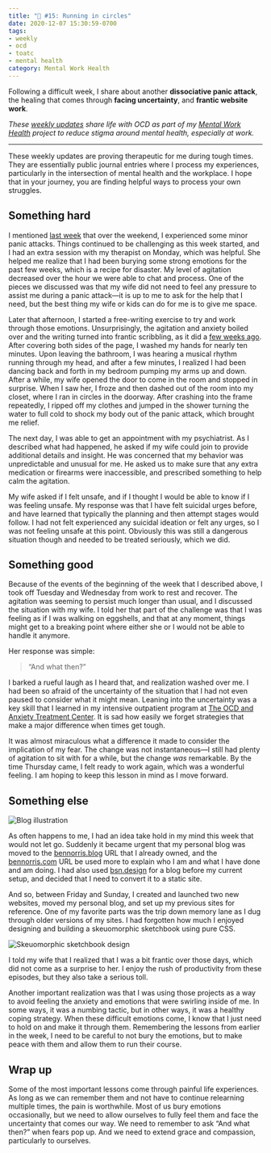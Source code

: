 ```yaml
---
title: "🧠 #15: Running in circles"
date: 2020-12-07 15:30:59-0700
tags:
- weekly
- ocd
- toatc
- mental health
category: Mental Work Health
---
```


Following a difficult week, I share about another **dissociative panic attack**, the healing that comes through **facing uncertainty**, and **frantic website work**.

_These [weekly updates](https://bennorris.com/tags/weekly-update/) share life with OCD as part of my [Mental Work Health](https://bennorris.com/mental-work-health) project to reduce stigma around mental health, especially at work._

***

These weekly updates are proving therapeutic for me during tough times. They are essentially public journal entries where I process my experiences, particularly in the intersection of mental health and the workplace. I hope that in your journey, you are finding helpful ways to process your own struggles.


## Something hard

I mentioned [last week](https://bennorris.com/2020/11/30/gratitude-and-panic) that over the weekend, I experienced some minor panic attacks. Things continued to be challenging as this week started, and I had an extra session with my therapist on Monday, which was helpful. She helped me realize that I had been burying some strong emotions for the past few weeks, which is a recipe for disaster. My level of agitation decreased over the hour we were able to chat and process. One of the pieces we discussed was that my wife did not need to feel any pressure to assist me during a panic attack—it is up to me to ask for the help that I need, but the best thing my wife or kids can do for me is to give me space.

Later that afternoon, I started a free-writing exercise to try and work through those emotions. Unsurprisingly, the agitation and anxiety boiled over and the writing turned into frantic scribbling, as it did a [few weeks ago](http://bennorris.com/2020/11/16/a-slight-breakdown). After covering both sides of the page, I washed my hands for nearly ten minutes. Upon leaving the bathroom, I was hearing a musical rhythm running through my head, and after a few minutes, I realized I had been dancing back and forth in my bedroom pumping my arms up and down. After a while, my wife opened the door to come in the room and stopped in surprise. When I saw her, I froze and then dashed out of the room into my closet, where I ran in circles in the doorway. After crashing into the frame repeatedly, I ripped off my clothes and jumped in the shower turning the water to full cold to shock my body out of the panic attack, which brought me relief.

The next day, I was able to get an appointment with my psychiatrist. As I described what had happened, he asked if my wife could join to provide additional details and insight. He was concerned that my behavior was unpredictable and unusual for me. He asked us to make sure that any extra medication or firearms were inaccessible, and prescribed something to help calm the agitation.

My wife asked if I felt unsafe, and if I thought I would be able to know if I was feeling unsafe. My response was that I have felt suicidal urges before, and have learned that typically the planning and then attempt stages would follow. I had not felt experienced any suicidal ideation or felt any urges, so I was not feeling unsafe at this point. Obviously this was still a dangerous situation though and needed to be treated seriously, which we did.


## Something good

Because of the events of the beginning of the week that I described above, I took off Tuesday and Wednesday from work to rest and recover. The agitation was seeming to persist much longer than usual, and I discussed the situation with my wife. I told her that part of the challenge was that I was feeling as if I was walking on eggshells, and that at any moment, things might get to a breaking point	where either she or I would not be able to handle it anymore.

Her response was simple:

> “And what then?”

I barked a rueful laugh as I heard that, and realization washed over me. I had been so afraid of the uncertainty of the situation that I had not even paused to consider what it might mean. Leaning into the uncertainty was a key skill that I learned in my intensive outpatient program at [The OCD and Anxiety Treatment Center](https://bennorris.com/tags/toatc/). It is sad how easily we forget strategies that make a major difference when times get tough.

It was almost miraculous what a difference it made to consider the implication of my fear. The change was not instantaneous—I still had plenty of agitation to sit with for a while, but the change *was* remarkable. By the time Thursday came, I felt ready to work again, which was a wonderful feeling. I am hoping to keep this lesson in mind as I move forward.


## Something else

![Blog illustration](https://media.bennorris.com/images/mentalworkhealth/uploads/2020/0e8c93d0ef.jpg)

As often happens to me, I had an idea take hold in my mind this week that would not let go. Suddenly it became urgent that my personal blog was moved to the [bennorris.blog](https://bennorris.blog) URL that I already owned, and the [bennorris.com](https://bennorris.com) URL be used more to explain who I am and what I have done and am doing. I had also used [bsn.design](https://bsn.design) for a blog before my current setup, and decided that I need to convert it to a static site.

And so, between Friday and Sunday, I created and launched two new websites, moved my personal blog, and set up my previous sites for reference. One of my favorite parts was the trip down memory lane as I dug through older versions of my sites. I had forgotten how much I enjoyed designing and building a skeuomorphic sketchbook using pure CSS.

![Skeuomorphic sketchbook design](https://bennorris.com/assets/images/sketchbook.jpeg)

I told my wife that I realized that I was a bit frantic over those days, which did not come as a surprise to her. I enjoy the rush of productivity from these episodes, but they also take a serious toll.

Another important realization was that I was using those projects as a way to avoid feeling the anxiety and emotions that were swirling inside of me. In some ways, it was a numbing tactic, but in other ways, it was a healthy coping strategy. When these difficult emotions come, I know that I just need to hold on and make it through them. Remembering the lessons from earlier in the week, I need to be careful to not bury the emotions, but to make peace with them and allow them to run their course.


## Wrap up

Some of the most important lessons come through painful life experiences. As long as we can remember them and not have to continue relearning multiple times, the pain is worthwhile. Most of us bury emotions occasionally, but we need to allow ourselves to fully feel them and face the uncertainty that comes our way. We need to remember to ask “And what then?” when fears pop up. And we need to extend grace and compassion, particularly to ourselves.

